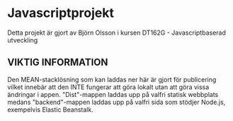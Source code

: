 # Javascriptprojekt

Detta projekt är gjort av Björn Olsson i kursen DT162G - Javascriptbaserad utveckling

## VIKTIG INFORMATION

Den MEAN-stacklösning som kan laddas ner här är gjort för publicering vilket innebär att den INTE fungerar att göra lokalt utan att göra vissa ändringar i appen. "Dist"-mappen laddas upp på valfri statisk webbplats medans "backend"-mappen laddas upp på valfri sida som stödjer Node.js, exempelvis Elastic Beanstalk.
